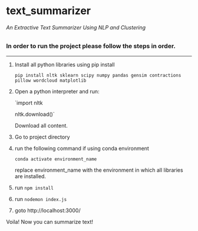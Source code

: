 # text_summarizer
###### An Extractive Text Summarizer Using NLP and Clustering



### In order to run the project please follow the steps in order.
------

1. Install all python libraries using pip install 

    `pip install nltk sklearn scipy numpy pandas gensim contractions pillow wordcloud matplotlib`
2. Open a python interpreter and run:

    `import nltk
    
    nltk.download()`
    
    Download all content.
    
3. Go to project directory

4. run the following command if using conda environment
    
    `conda activate environment_name`
  
    replace environment_name with the environment in which all libraries are installed.
  
5. run `npm install`

6. run `nodemon index.js`


7. goto http://localhost:3000/

Voila! Now you can summarize text!


